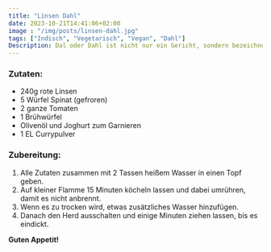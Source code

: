 ```yaml
---
title: "Linsen Dahl"
date: 2023-10-21T14:41:06+02:00
image : "/img/posts/linsen-dahl.jpg"
tags: ["Indisch", "Vegetarisch", "Vegan", "Dahl"]
Description: Dal oder Dahl ist nicht nur ein Gericht, sondern bezeichnet auch die Hülsenfrüchte (meist Linsen) selbst in Indien. Es ist ein Grundnahrungsmittel in vielen Teilen des Landes und wird oft mit Reis oder Brot serviert.
---
```


### Zutaten:

- 240g rote Linsen
- 5 Würfel Spinat (gefroren)
- 2 ganze Tomaten
- 1 Brühwürfel
- Olivenöl und Joghurt zum Garnieren
- 1 EL Currypulver

### Zubereitung:

1. Alle Zutaten zusammen mit 2 Tassen heißem Wasser in einen Topf geben.
2. Auf kleiner Flamme 15 Minuten köcheln lassen und dabei umrühren, damit es nicht anbrennt.
3. Wenn es zu trocken wird, etwas zusätzliches Wasser hinzufügen.
4. Danach den Herd ausschalten und einige Minuten ziehen lassen, bis es eindickt.

**Guten Appetit!**
